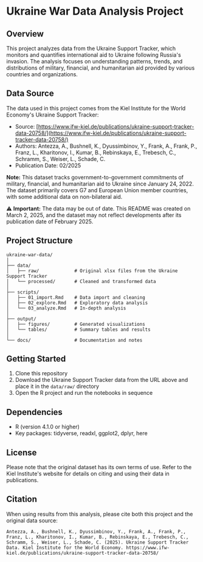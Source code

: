 # Ukraine War Data Analysis Project

## Overview
This project analyzes data from the Ukraine Support Tracker, which monitors and quantifies international aid to Ukraine following Russia's invasion. The analysis focuses on understanding patterns, trends, and distributions of military, financial, and humanitarian aid provided by various countries and organizations.

## Data Source
The data used in this project comes from the Kiel Institute for the World Economy's Ukraine Support Tracker:
- Source: [https://www.ifw-kiel.de/publications/ukraine-support-tracker-data-20758/](https://www.ifw-kiel.de/publications/ukraine-support-tracker-data-20758/)
- Authors: Antezza, A., Bushnell, K., Dyussimbinov, Y., Frank, A., Frank, P., Franz, L., Kharitonov, I., Kumar, B., Rebinskaya, E., Trebesch, C., Schramm, S., Weiser, L., Schade, C.
- Publication Date: 02/2025

**Note:** This dataset tracks government-to-government commitments of military, financial, and humanitarian aid to Ukraine since January 24, 2022. The dataset primarily covers G7 and European Union member countries, with some additional data on non-bilateral aid.

⚠️ **Important:** The data may be out of date. This README was created on March 2, 2025, and the dataset may not reflect developments after its publication date of February 2025.

## Project Structure
```
ukraine-war-data/
│
├── data/
│   ├── raw/             # Original xlsx files from the Ukraine Support Tracker
│   └── processed/       # Cleaned and transformed data
│
├── scripts/
│   ├── 01_import.Rmd    # Data import and cleaning
│   ├── 02_explore.Rmd   # Exploratory data analysis
│   └── 03_analyze.Rmd   # In-depth analysis
│
├── output/
│   ├── figures/         # Generated visualizations
│   └── tables/          # Summary tables and results
│
└── docs/                # Documentation and notes
```

## Getting Started
1. Clone this repository
2. Download the Ukraine Support Tracker data from the URL above and place it in the `data/raw/` directory
3. Open the R project and run the notebooks in sequence

## Dependencies
- R (version 4.1.0 or higher)
- Key packages: tidyverse, readxl, ggplot2, dplyr, here

## License
Please note that the original dataset has its own terms of use. Refer to the Kiel Institute's website for details on citing and using their data in publications.

## Citation
When using results from this analysis, please cite both this project and the original data source:

```
Antezza, A., Bushnell, K., Dyussimbinov, Y., Frank, A., Frank, P., Franz, L., Kharitonov, I., Kumar, B., Rebinskaya, E., Trebesch, C., Schramm, S., Weiser, L., Schade, C. (2025). Ukraine Support Tracker Data. Kiel Institute for the World Economy. https://www.ifw-kiel.de/publications/ukraine-support-tracker-data-20758/
```
